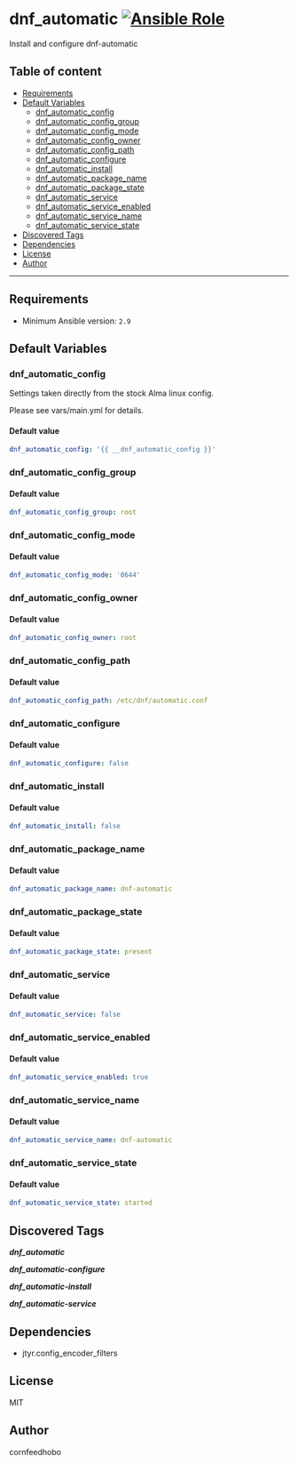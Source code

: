 # dnf_automatic [![Ansible Role](https://img.shields.io/ansible/role/d/cornfeedhobo/dnf_automatic)](https://galaxy.ansible.com/cornfeedhobo/dnf_automatic)

Install and configure dnf-automatic

## Table of content

- [Requirements](#requirements)
- [Default Variables](#default-variables)
  - [dnf_automatic_config](#dnf_automatic_config)
  - [dnf_automatic_config_group](#dnf_automatic_config_group)
  - [dnf_automatic_config_mode](#dnf_automatic_config_mode)
  - [dnf_automatic_config_owner](#dnf_automatic_config_owner)
  - [dnf_automatic_config_path](#dnf_automatic_config_path)
  - [dnf_automatic_configure](#dnf_automatic_configure)
  - [dnf_automatic_install](#dnf_automatic_install)
  - [dnf_automatic_package_name](#dnf_automatic_package_name)
  - [dnf_automatic_package_state](#dnf_automatic_package_state)
  - [dnf_automatic_service](#dnf_automatic_service)
  - [dnf_automatic_service_enabled](#dnf_automatic_service_enabled)
  - [dnf_automatic_service_name](#dnf_automatic_service_name)
  - [dnf_automatic_service_state](#dnf_automatic_service_state)
- [Discovered Tags](#discovered-tags)
- [Dependencies](#dependencies)
- [License](#license)
- [Author](#author)

---

## Requirements

- Minimum Ansible version: `2.9`

## Default Variables

### dnf_automatic_config

Settings taken directly from the stock Alma linux config.

Please see vars/main.yml for details.

#### Default value

```YAML
dnf_automatic_config: '{{ __dnf_automatic_config }}'
```

### dnf_automatic_config_group

#### Default value

```YAML
dnf_automatic_config_group: root
```

### dnf_automatic_config_mode

#### Default value

```YAML
dnf_automatic_config_mode: '0644'
```

### dnf_automatic_config_owner

#### Default value

```YAML
dnf_automatic_config_owner: root
```

### dnf_automatic_config_path

#### Default value

```YAML
dnf_automatic_config_path: /etc/dnf/automatic.conf
```

### dnf_automatic_configure

#### Default value

```YAML
dnf_automatic_configure: false
```

### dnf_automatic_install

#### Default value

```YAML
dnf_automatic_install: false
```

### dnf_automatic_package_name

#### Default value

```YAML
dnf_automatic_package_name: dnf-automatic
```

### dnf_automatic_package_state

#### Default value

```YAML
dnf_automatic_package_state: present
```

### dnf_automatic_service

#### Default value

```YAML
dnf_automatic_service: false
```

### dnf_automatic_service_enabled

#### Default value

```YAML
dnf_automatic_service_enabled: true
```

### dnf_automatic_service_name

#### Default value

```YAML
dnf_automatic_service_name: dnf-automatic
```

### dnf_automatic_service_state

#### Default value

```YAML
dnf_automatic_service_state: started
```

## Discovered Tags

**_dnf_automatic_**

**_dnf_automatic-configure_**

**_dnf_automatic-install_**

**_dnf_automatic-service_**


## Dependencies

- jtyr.config_encoder_filters

## License

MIT

## Author

cornfeedhobo
